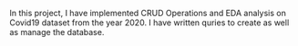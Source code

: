 In this project, I have implemented CRUD Operations and EDA analysis on Covid19 dataset from the year 2020. I have written quries to create as well as manage the database.
